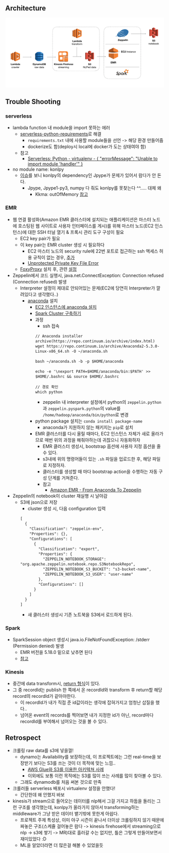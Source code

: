 ## Architecture
![Structure](assets/structure.png)

## Trouble Shooting
### serverless
  * lambda function 내 module을 import 못하는 에러
    * [serverless-python-requirements](https://github.com/UnitedIncome/serverless-python-requirements)로 해결
      * `requirements.txt` 내에 사용할 module들을 선언 -> 해당 환경 만들어줌
      * dockerize도 함(deploy시 local에 docker가 도는 상태여야 함)
    * 참고
      * [Serverless: Python - virtualenv - { "errorMessage": "Unable to import module 'handler'" }](https://markhneedham.com/blog/2017/08/06/serverless-python-virtualenv-errormessage-unable-import-module-handler/)
  * no module name: konlpy
    * [이슈](https://github.com/konlpy/konlpy/issues/71)를 보니 konlpy의 dependency인 Jpype가 문제가 있어서 람다가 안 돈다.
      * Jpype, Jpype1-py3, numpy 다 줘도 konlpy를 못찾는다 ^^..... 대체 왜
        * Kkma: outOfMemory [참고](https://github.com/konlpy/konlpy/issues/93)
### EMR
  * 웹 연결 활성화(Amazon EMR 클러스터에 설치되는 애플리케이션은 마스터 노드에 호스팅된 웹 사이트로 사용자 인터페이스를 게시)를 위해 마스터 노드(EC2 인스턴스)에 대한 SSH 터널 열기 & 프록시 관리 도구 구성이 필요
    * EC2 key pair가 필요
    * 이 key pair는 EMR cluster 생성 시 필요하다
      * EC2 마스터 노드의 security rule에 22번 포트로 접근하는 ssh 액세스 허용 규칙이 없는 경우, [추가](https://docs.aws.amazon.com/ko_kr/AWSEC2/latest/UserGuide/authorizing-access-to-an-instance.html)
      * [Unprotected Private Key File Error](https://docs.aws.amazon.com/ko_kr/AWSEC2/latest/UserGuide/TroubleshootingInstancesConnecting.html#troubleshoot-unprotected-key)
    * [FoxyProxy](https://chrome.google.com/webstore/detail/foxyproxy-standard/gcknhkkoolaabfmlnjonogaaifnjlfnp?hl=ko) 설치 후, 관련 [설정](https://docs.aws.amazon.com/ko_kr/emr/latest/ManagementGuide/emr-connect-master-node-proxy.html#emr-connect-foxy-proxy-chrome)
  * Zeppelin에서 코드 실행시, java.net.ConnectException: Connection refused (Connection refused) 발생
    * Interpreter 설정이 제대로 안되어있는 문제(EC2에 당연히 Interpreter가 깔려있다고 생각했다..)
      * [anaconda](https://www.anaconda.com/) 설치
        * [EC2 인스턴스에 anaconda 설치](https://hackernoon.com/aws-ec2-part-3-installing-anaconda-on-ec2-linux-ubuntu-dbef0835818a)
        * [Spark Cluster 구축하기](https://dziganto.github.io/amazon%20emr/apache%20spark/apache%20zeppelin/big%20data/From-Zero-to-Spark-Cluster-in-Under-Ten-Minutes/)
        * 과정
          * ssh 접속
          ```
          // Anaconda installer archive(https://repo.continuum.io/archive/index.html)
          wget https://repo.continuum.io/archive/Anaconda2-5.3.0-Linux-x86_64.sh -O ~/anaconda.sh

          bash ~/anaconda.sh -b -p $HOME/anaconda

          echo -e '\nexport PATH=$HOME/anaconda/bin:$PATH' >> $HOME/.bashrc && source $HOME/.bashrc

          // 경로 확인
          which python
          ```
          * zeppelin 내 interpreter 설정에서 python의 `zeppelin.python`과 `zeppelin.pyspark.python`의 value를 `/home/hadoop/anaconda/bin/python`로 변경
        * python package 설치는 `conda install package-name`
          * anaconda가 지원하지 않는 패키지는 `pip`로 설치
        * EMR 클러스터를 다시 올릴 때마다, EC2 인스턴스 자체가 새로 올라가므로 매번 위의 과정을 해줘야하는데 귀찮으니 자동화하자
          * EMR 클러스터 생성시, bootstrap 옵션에 사용자 지정 옵션을 줄 수 있다.
          * s3내에 위의 명령어들이 있는 `.sh` 파일을 업로드한 후, 해당 파일로 지정하자.
          * 클러스터를 생성할 때 마다 bootstrap action을 수행하는 자동 구성 단계를 거쳐준다.
          * 참고
            * [Amazon EMR - From Anaconda To Zeppelin](https://dziganto.github.io/zeppelin/spark/zeppelinhub/emr/anaconda/tensorflow/shiro/s3/theano/bootstrap%20script/EMR-From-Scratch/)
  * Zeppelin의 notebook이 cluster 재실행 시 날아감
    * S3에 json으로 저장
      * cluster 생성 시, 다음 configuration 입력
      ```
      [
        {
          "Classification": "zeppelin-env",
          "Properties": {},
          "Configurations": [
            {
              "Classification": "export",
              "Properties": {
                "ZEPPELIN_NOTEBOOK_STORAGE": "org.apache.zeppelin.notebook.repo.S3NotebookRepo",
                "ZEPPELIN_NOTEBOOK_S3_BUCKET": "s3-bucket-name",
                "ZEPPELIN_NOTEBOOK_S3_USER": "user-name"
              },
              "Configurations": []
            }
          ]
        }
      ]
      ```
      * 새 클러스터 생성시 기존 노트북을 S3에서 로드하게 된다.
### Spark
  * SparkSession object 생성시 java.io.FileNotFoundException: /stderr (Permission denied) 발생
    * EMR 버전을 5.18.0 밑으로 낮추면 된다
    * [참고](https://stackoverflow.com/questions/53140852/cant-get-a-sparkcontext-in-new-aws-emr-cluster)
### Kinesis
  * 중간에 data transform시, [return 형식](https://docs.aws.amazon.com/ko_kr/firehose/latest/dev/data-transformation.html)이 있다.
  * 그 중 recordId는 publish 한 쪽에서 온 recordId와 transform 후 return할 해당 record의 recordId가 같아야한다.
    * 이 recordId가 내가 직접 준 id값이라는 생각에 잡혀가지고 엄청난 삽질을 했다..
    * 넘어온 event의 records를 찍어보면 내가 지정한 id가 아닌, record마다 recordId를 부여해서 넘어오는 것을 볼 수 있다.


## Retrospect
* 크롤링 raw data를 s3에 넣을껄!
  * dynamo는 Availability를 보장하는데, 이 프로젝트에는 그런 real-time을 보장받기 보다는 S3를 쓰는 것이 더 목적에 맞는 느낌..
    *  [AWS Glue와 S3를 이용한 아키텍쳐 사례](https://aws.amazon.com/blogs/big-data/build-a-data-lake-foundation-with-aws-glue-and-amazon-s3/)
    * 이외에도 보통 이런 목적에는 S3를 많이 쓰는 사례를 많이 찾아볼 수 있다.
  * 그래도 dynamodb를 처음 써본 것으로 만족
* 크롤러들 serverless 배포시 virtualenv 설정을 안했다!
  * 간단한데 왜 안했지 바보
* kinesis가 stream으로 들어오는 데이터를 nlp해서 그걸 가지고 하둡을 돌리는 그런 구조를 생각했는데, konlpy가 올라가지 않아서 transforming하는 middleware가 그냥 받은 데이터 뱉기밖에 못한게 아쉽다.
  * 프로젝트 주제 특성상, 이미 야구 시즌이 끝나서 더이상 크롤링하지 않기 때문에 짜놓은 구조(스케쥴 걸어놓은 람다 -> kinesis firehose에서 streaming으로 nlp -> s3에 쌓기 -> MR)대로 흘러갈 수는 없지만, 틀은 그렇게 만들어보면서 재미있었다 :D
  * ML을 알았더라면 더 많은걸 해볼 수 있었을듯
